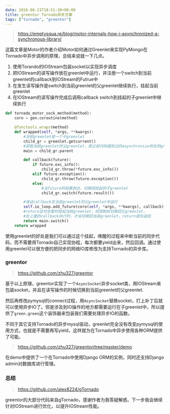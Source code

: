 ```yaml
---
date: 2016-06-21T18:51:38+08:00
title: greentor Tornado异步方案
tags: ["tornado", "greentor"]
---
```


> <https://emptysqua.re/blog/motor-internals-how-i-asynchronized-a-synchronous-library/>

这篇文章是Motor的作者介绍Motor如何通过Greenlet来实现PyMongo在Tornado中异步调用的原理，总结来说就一下几点。

1. 使用Torando的IOStream包装socket以实现异步调度
2. 把IOStream的读写操作放在greenlet中运行，并注册一个switch到当前greenlet的callback到IOStream的Futrue中
3. 在发生读写操作是switch到当前greenlet的父greenlet继续执行，挂起当前greenlet
4. 在IOStream的读写操作完成后调用callback switch到挂起的子greenlet中继续执行

```python
def tornado_motor_sock_method(method):
    coro = gen.coroutine(method)

    @functools.wraps(method)
    def wrapped(self, *args, **kwargs):
        #当前greenlet是一个子greenlet
        child_gr = greenlet.getcurrent()
        #获取当前greenlet的父greenlet，即之前代码提到过的asynchronize所在的greenlet
        main = child_gr.parent

        def callback(future):
            if future.exc_info():
                child_gr.throw(*future.exc_info())
            elif future.exception():
                child_gr.throw(future.exception())
            else:
                #当future的结果到达，切换回挂起的子greenlet
                child_gr.switch(future.result())

        #保证callback在当前greenlet的父greenlet中运行
        self.io_loop.add_future(coro(self, *args, **kwargs), callback)
        #return这句会暂时挂起当前greenlet，将控制权切换回父greenlet，
        #在上面的callback执行时，才会切换回当前greenlet，return语句返回
        return main.switch()
    return wrapped
```

使用greenlet的好处是我们可以通过这个挂起，唤醒的过程来中断当前的同步代码，而不需要用Tornado自己实现协程，每次都要yield出来，然后回调。通过使用greenlet可以很方便的把同步的网络IO库修改为支持Tornado的异步库。

<!--more-->
### greentor

> <https://github.com/zhu327/greentor>

基于以上原理，greentor实现了一个`AsyncSocket`异步socket类，用IOStream来包装socket，并且在读写操作的时候切换到当前greenlet的父greenlet.

然后再修改pymysql的connect过程，用`AsyncSocket`替换socket，打上补丁后就可以使用异步IO了。但是涉及到IO操作的地方都需要运行在子greenlet中，所以提供了`green.green`这个装饰器来包装我们需要处理异步IO的函数。

不同于其它支持Tornado的异步mysql驱动，greenlet完全没有改变pymysql的使用方式，也就是不需要再写yield，这样就为在Tornado中异步使用各种ORM提供了可能。

> <https://github.com/zhu327/greentor/tree/master/demo>

在demo中提供了一个在Tornado中使用Django ORM的实例，同时还支持Django admin对数据库进行管理。

### 总结

> <https://github.com/alex8224/gTornado>

greentor的大部分代码来自gTornado，感谢作者为我答疑解惑。下一步我会继续针对IOStream进行优化，以提升IOStream性能。
